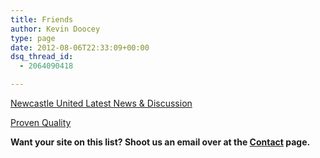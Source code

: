 ```yaml
---
title: Friends
author: Kevin Doocey
type: page
date: 2012-08-06T22:33:09+00:00
dsq_thread_id:
  - 2064090418

---
```

[Newcastle United Latest News & Discussion](http://www.tynetime.com)

[Proven Quality](http://provenquality.com/)

**Want your site on this list? Shoot us an email over at the [Contact][1] page.**

[1]: https://www.footballdigest.org/contact/ "Contact Football Digest"
